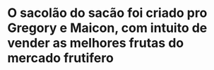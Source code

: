 # O sacolão do sacão foi criado pro Gregory e Maicon, com intuito de vender as melhores frutas do mercado frutifero
